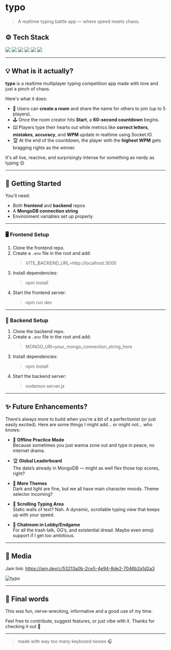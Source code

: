 # typo

> A realtime typing battle app — where speed meets chaos.

## ⚙️ Tech Stack

<p float="left">
  <img src="https://img.shields.io/badge/React-v18-61DAFB?logo=react&logoColor=white" />
  <img src="https://img.shields.io/badge/Express-v5-000000?logo=express&logoColor=white" />
  <img src="https://img.shields.io/badge/MongoDB-Mongoosev8-47A248?logo=mongodb&logoColor=white" />
  <img src="https://img.shields.io/badge/Node.js-v20-339933?logo=node.js&logoColor=white" />
  <img src="https://img.shields.io/badge/Tailwind%20CSS-v4-06B6D4?logo=tailwindcss&logoColor=white" />
  <img src="https://img.shields.io/badge/Socket.IO-v4-010101?logo=socket.io&logoColor=white" />
</p>

---

## 💡 What is it actually?

**typo** is a realtime multiplayer typing competition app made with love and just a pinch of chaos.

Here's what it does:

- 🧠 Users can **create a room** and share the name for others to join (up to 5 players).
- 🕹️ Once the room creator hits **Start**, a **60-second countdown** begins.
- ⌨️ Players type their hearts out while metrics like **correct letters**, **mistakes**, **accuracy**, and **WPM** update in realtime using Socket.IO.
- 🏆 At the end of the countdown, the player with the **highest WPM** gets bragging rights as the winner.

It's all live, reactive, and surprisingly intense for something as nerdy as typing 😌

---

## 🚀 Getting Started

You'll need:

- Both **frontend** and **backend** repos
- A **MongoDB connection string**
- Environment variables set up properly

---

### 🖥️ Frontend Setup

1. Clone the frontend repo.
2. Create a `.env` file in the root and add:
   > VITE_BACKEND_URL=http://localhost:3000
3. Install dependencies:
   > npm install
4. Start the frontend server:
   > npm run dev

---

### 🔧 Backend Setup

1. Clone the backend repo.
2. Create a `.env` file in the root and add:
   > MONGO_URI=your_mongo_connection_string_here
3. Install dependencies:
   > npm install
4. Start the backend server:
   > nodemon server.js

---

## ✨ Future Enhancements?

There’s always more to build when you're a bit of a perfectionist (or just easily excited). Here are some things I might add... or might not... who knows:

- 🌸 **Offline Practice Mode**  
  Because sometimes you just wanna zone out and type in peace, no internet drama.

- 🏆 **Global Leaderboard**  
  The data’s already in MongoDB — might as well flex those top scores, right?

- 🎨 **More Themes**  
  Dark and light are fine, but we all have main character moods. Theme selector incoming?

- 📜 **Scrolling Typing Area**  
  Static walls of text? Nah. A dynamic, scrollable typing view that keeps up with your speed.

- 💬 **Chatroom in Lobby/Endgame**  
  For all the trash talk, GG’s, and existential dread. Maybe even emoji support if I get too ambitious.

---

## 📼 Media

Jam link: https://jam.dev/c/53213a0b-2ce5-4e94-8de2-7046b2a1d2a3

![typo](https://github.com/user-attachments/assets/61ba8e8f-4259-4eb3-87c9-8ee6708299bb)

---

## 🎉 Final words

This was fun, nerve-wrecking, informative and a good use of my time.

Feel free to contribute, suggest features, or just vibe with it. Thanks for checking it out 💖

---

> made with way too many keyboard noises 🎧
